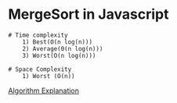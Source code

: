 # MergeSort in Javascript

    # Time complexity 
        1) Best(O(n log(n)))
        2) Average(0(n log(n)))
        3) Worst(O(n log(n)))
    
    # Space Complexity
        1) Worst (O(n))

[Algorithm Explanation](https://www.w3resource.com/javascript-exercises/searching-and-sorting-algorithm/searching-and-sorting-algorithm-exercise-2.php#:~:text=the%20sorted%20output.%22-,Algorithm%3A,is%20only%201%20sublist%20remaining.)